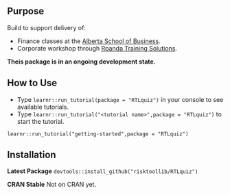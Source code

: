## Purpose

Build to support delivery of:

+ Finance classes at the [Alberta School of Business](https://www.ualberta.ca/business/index.html).
+ Corporate workshop through [Rpanda Training Solutions](rpanda.co).

**Theis package is in an ongoing development state.**

## How to Use

+ Type `learnr::run_tutorial(package = "RTLquiz")` in your console to see available tutorials.
+ Type  `learnr::run_tutorial("<tutorial name>",package = "RTLquiz")` to start the tutorial.

`learnr::run_tutorial("getting-started",package = "RTLquiz")`

## Installation

**Latest Package**
`devtools::install_github("risktoollib/RTLquiz")`

**CRAN Stable**
Not on CRAN yet.
